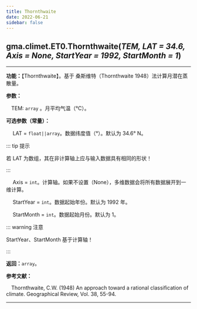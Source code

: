 ```yaml
---
title: Thornthwaite
date: 2022-06-21
sidebar: false
---
```


## gma.climet.ET0.**Thornthwaite**(*TEM, LAT = 34.6, Axis = None, StartYear = 1992, StartMonth = 1*) <Badge text="1.0.10 +"/>

---

**功能：**【Thornthwaite】。基于 桑斯维特（Thornthwaite 1948）法计算月潜在蒸散量。

**参数：**

&emsp;TEM: `array` 。月平均气温（℃）。

**可选参数（常量）：**

&emsp; LAT = `float||array`。数据纬度值（°）。默认为 34.6° N。

::: tip 提示

若 LAT 为数组，其在非计算轴上应与输入数据具有相同的形状！

:::

&emsp; Axis = `int`。计算轴。如果不设置（None），多维数据会将所有数据展开到一维计算。

&emsp; StartYear = `int`。数据起始年份。默认为 1992 年。

&emsp; StartMonth = `int`。数据起始月份。默认为 1。

::: warning 注意

StartYear、StartMonth 基于计算轴！

:::

**返回：**`array`。

**参考文献：**

&emsp;Thornthwaite, C.W. (1948) An approach toward a rational classification of climate. Geographical Review, Vol. 38, 55-94.

---

